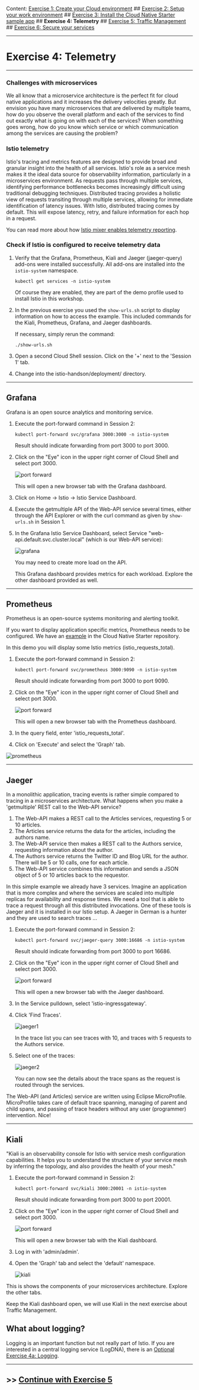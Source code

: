 Content:
[Exercise 1: Create your Cloud environment](exercise1.md) ##
[Exercise 2: Setup your work environment](exercise2.md) ##
[Exercise 3: Install the Cloud Native Starter sample app](exercise3.md) ##
**Exercise 4: Telemetry** ##
[Exercise 5: Traffic Management](exercise5.md) ##
[Exercise 6: Secure your services](exercise6.md)

---

# Exercise 4: Telemetry

---

### Challenges with microservices

We all know that a microservice architecture is the perfect fit for cloud native applications and it increases the delivery velocities greatly. But envision you have many microservices that are delivered by multiple teams, how do you observe the overall platform and each of the services to find out exactly what is going on with each of the services?  When something goes wrong, how do you know which service or which communication among the services are causing the problem?

### Istio telemetry

Istio's tracing and metrics features are designed to provide broad and granular insight into the health of all services. Istio's role as a service mesh makes it the ideal data source for observability information, particularly in a microservices environment. As requests pass through multiple services, identifying performance bottlenecks becomes increasingly difficult using traditional debugging techniques. Distributed tracing provides a holistic view of requests transiting through multiple services, allowing for immediate identification of latency issues. With Istio, distributed tracing comes by default. This will expose latency, retry, and failure information for each hop in a request.

You can read more about how [Istio mixer enables telemetry reporting](https://istio.io/docs/tasks/observability/gateways/#option-2-insecure-access-http).

### Check if Istio is configured to receive telemetry data

1. Verify that the Grafana, Prometheus, Kiali and Jaeger (jaeger-query) add-ons were installed successfully. All add-ons are installed into the `istio-system` namespace.

    ```
    kubectl get services -n istio-system
    ```

    Of course they are enabled, they are part of the demo profile used to install Istio in this workshop.

2. In the previous exercise you used the `show-urls.sh` script to display information on how to access the example. This included commands for the Kiali, Prometheus, Grafana, and Jaeger dashboards.

    If necessary, simply rerun the command:

    ```
    ./show-urls.sh
    ```

3. Open a second Cloud Shell session. Click on the '+' next to the 'Session 1' tab.

4. Change into the istio-handson/deployment/ directory.

---

## Grafana

Grafana is an open source analytics and monitoring service. 

1. Execute the port-forward command in Session 2:

   ```
   kubectl port-forward svc/grafana 3000:3000 -n istio-system
   ```

   Result should indicate forwarding from port 3000 to port 3000.

1. Click on the "Eye" icon in the upper right corner of Cloud Shell and select port 3000.

   ![port forward](../images/port-forward.png)

   This will open a new browser tab with the Grafana dashboard.

1. Click on Home -> Istio -> Istio Service Dashboard.

1. Execute the getmultiple API of the Web-API service several times, either through the API Explorer or with the curl command as given by `show-urls.sh` in Session 1.

1. In the Grafana Istio Service Dashboard, select Service "web-api.default.svc.cluster.local" (which is our Web-API service):

    ![grafana](../images/grafana.png)

    You may need to create more load on the API.

    This Grafana dashboard provides metrics for each workload. Explore the other dashboard provided as well.

---

## Prometheus

Prometheus is an open-source systems monitoring and alerting toolkit.

If you want to display application specific metrics, Prometheus needs to be configured. We have an [example](https://github.com/IBM/cloud-native-starter/blob/master/documentation/DemoMetrics.md#demo-metrics) in the Cloud Native Starter repository.

In this demo you will display some Istio metrics (istio_requests_total).

1. Execute the port-forward command in Session 2:

   ```
   kubectl port-forward svc/prometheus 3000:9090 -n istio-system
   ```

   Result should indicate forwarding from port 3000 to port 9090.

1. Click on the "Eye" icon in the upper right corner of Cloud Shell and select port 3000.

   ![port forward](../images/port-forward.png)

   This will open a new browser tab with the Prometheus dashboard.

1. In the query field, enter 'istio_requests_total'.

1. Click on 'Execute' and select the 'Graph' tab.

![prometheus](../images/prometheus.png)

---

## Jaeger

In a monolithic application, tracing events is rather simple compared to tracing in a microservices architecture. 
What happens when you make a 'getmultiple' REST call to the Web-API service? 
1. The Web-API makes a REST call to the Articles services, requesting 5 or 10 articles.
2. The Articles service returns the data for the articles, including the authors name.
3. The Web-API service then makes a REST call to the Authors service, requesting information about the author.
4. The Authors service returns the Twitter ID and Blog URL for the author. There will be 5 or 10 calls, one for each article.
5. The Web-API service combines this information and sends a JSON object of 5 or 10 articles back to the requestor.

In this simple example we already have 3 services. Imagine an application that is more complex and where the services are scaled into multiple replicas for availability and response times. We need a tool that is able to trace a request through all this distributed invocations. One of these tools is Jaeger and it is installed in our Istio setup. A Jaeger in German is a hunter and they are used to search traces ...

1. Execute the port-forward command in Session 2:

   ```
   kubectl port-forward svc/jaeger-query 3000:16686 -n istio-system
   ```

   Result should indicate forwarding from port 3000 to port 16686.

1. Click on the "Eye" icon in the upper right corner of Cloud Shell and select port 3000.

   ![port forward](../images/port-forward.png)

   This will open a new browser tab with the Jaeger dashboard.

1. In the Service pulldown, select 'istio-ingressgateway'.

1. Click 'Find Traces'.

   ![jaeger1](../images/jaeger1.png)

    In the trace list you can see traces with 10, and traces with 5 requests to the Authors service.

1. Select one of the traces:

    ![jaeger2](../images/jaeger2.png)

    You can now see the details about the trace spans as the request is routed through the services.

The Web-API (and Articles) service are written using Eclipse MicroProfile. MicroProfile takes care of default trace spanning, managing of parent and child spans, and passing of trace headers without any user (programmer) intervention. Nice!

---

## Kiali

"Kiali is an observability console for Istio with service mesh configuration capabilities. It helps you to understand the structure of your service mesh by inferring the topology, and also provides the health of your mesh."

1. Execute the port-forward command in Session 2:

   ```
   kubectl port-forward svc/kiali 3000:20001 -n istio-system
   ```

   Result should indicate forwarding from port 3000 to port 20001.

1. Click on the "Eye" icon in the upper right corner of Cloud Shell and select port 3000.

   ![port forward](../images/port-forward.png)

   This will open a new browser tab with the Kiali dashboard.
   
1. Log in with 'admin/admin'.

1. Open the 'Graph' tab and select the 'default' namespace.

    ![kiali](../images/kiali.png)

This is shows the components of your microservices architecture. Explore the other tabs.

Keep the Kiali dashboard open, we will use Kiali in the next exercise about Traffic Management.

## What about logging?

Logging is an important function but not really part of Istio. If you are interested in a central logging service (LogDNA), there is an [Optional Exercise 4a: Logging](exercise4a.md).

---

## >> [Continue with Exercise 5](exercise5.md)

